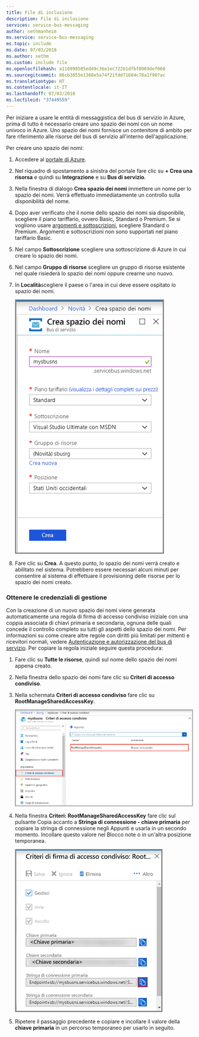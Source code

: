 ```yaml
---
title: File di inclusione
description: File di inclusione
services: service-bus-messaging
author: sethmanheim
ms.service: service-bus-messaging
ms.topic: include
ms.date: 07/03/2018
ms.author: sethm
ms.custom: include file
ms.openlocfilehash: a110998505ed49c36e1ec722b1dfbf0969def060
ms.sourcegitcommit: 86cb3855e1368e5a74f21fdd71684c78a1f907ac
ms.translationtype: HT
ms.contentlocale: it-IT
ms.lasthandoff: 07/03/2018
ms.locfileid: "37449559"
---
```

Per iniziare a usare le entità di messaggistica del bus di servizio in Azure, prima di tutto è necessario creare uno spazio dei nomi con un nome univoco in Azure. Uno spazio dei nomi fornisce un contenitore di ambito per fare riferimento alle risorse del bus di servizio all'interno dell'applicazione.

Per creare uno spazio dei nomi:

1. Accedere al [portale di Azure][Azure portal].
2. Nel riquadro di spostamento a sinistra del portale fare clic su **+ Crea una risorsa** e quindi su **Integrazione** e su **Bus di servizio**.
3. Nella finestra di dialogo **Crea spazio dei nomi** immettere un nome per lo spazio dei nomi. Verrà effettuato immediatamente un controllo sulla disponibilità del nome.
4. Dopo aver verificato che il nome dello spazio dei nomi sia disponibile, scegliere il piano tariffario, ovvero Basic, Standard o Premium. Se si vogliono usare [argomenti e sottoscrizioni](../articles/service-bus-messaging/service-bus-queues-topics-subscriptions.md#topics-and-subscriptions), scegliere Standard o Premium. Argomenti e sottoscrizioni non sono supportati nel piano tariffario Basic.
5. Nel campo **Sottoscrizione** scegliere una sottoscrizione di Azure in cui creare lo spazio dei nomi.
6. Nel campo **Gruppo di risorse** scegliere un gruppo di risorse esistente nel quale risiederà lo spazio dei nomi oppure crearne uno nuovo.      
7. In **Località**scegliere il paese o l'area in cui deve essere ospitato lo spazio dei nomi.
   
    ![Crea spazio dei nomi][create-namespace]
8. Fare clic su **Crea**. A questo punto, lo spazio dei nomi verrà creato e abilitato nel sistema. Potrebbero essere necessari alcuni minuti per consentire al sistema di effettuare il provisioning delle risorse per lo spazio dei nomi creato.

### <a name="obtain-the-management-credentials"></a>Ottenere le credenziali di gestione

Con la creazione di un nuovo spazio dei nomi viene generata automaticamente una regola di firma di accesso condiviso iniziale con una coppia associata di chiavi primaria e secondaria, ognuna delle quali concede il controllo completo su tutti gli aspetti dello spazio dei nomi. Per informazioni su come creare altre regole con diritti più limitati per mittenti e ricevitori normali, vedere [Autenticazione e autorizzazione del bus di servizio](../articles/service-bus-messaging/service-bus-authentication-and-authorization.md). Per copiare la regola iniziale seguire questa procedura: 

1. Fare clic su **Tutte le risorse**, quindi sul nome dello spazio dei nomi appena creato.
2. Nella finestra dello spazio dei nomi fare clic su **Criteri di accesso condiviso**.
3. Nella schermata **Criteri di accesso condiviso** fare clic su **RootManageSharedAccessKey**.
   
    ![connection-info][connection-info]
4. Nella finestra **Criteri: RootManageSharedAccessKey** fare clic sul pulsante Copia accanto a **Stringa di connessione - chiave primaria** per copiare la stringa di connessione negli Appunti e usarla in un secondo momento. Incollare questo valore nel Blocco note o in un'altra posizione temporanea.
   
    ![connection-string][connection-string]

5. Ripetere il passaggio precedente e copiare e incollare il valore della **chiave primaria** in un percorso temporaneo per usarlo in seguito.

<!--Image references-->

[create-namespace]: ./media/service-bus-create-namespace-portal/create-namespace.png
[connection-info]: ./media/service-bus-create-namespace-portal/connection-info.png
[connection-string]: ./media/service-bus-create-namespace-portal/connection-string.png
[Azure portal]: https://portal.azure.com
